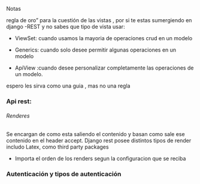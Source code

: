 Notas

regla de oro” para la cuestión de las vistas , por si te estas sumergiendo en django -REST y no sabes que tipo de vista usar:
- ViewSet: cuando usamos la mayoria de operaciones crud en un modelo

- Generics: cuando solo desee permitir algunas operaciones en un modelo

- ApiView :cuando desee personalizar completamente las operaciones de un modelo.

espero les sirva como una guia , mas no una regla


### Api rest:
######  Renderes
Se encargan de como esta saliendo el contenido y basan como sale ese contenido en el header accept. Django rest posee distintos tipos de render includo Latex, como third party packages

- Importa el orden de los renders segun la configuracion que se reciba


### Autenticación y tipos de autenticación
